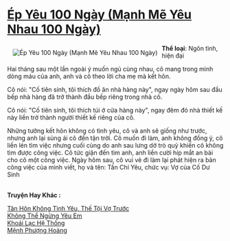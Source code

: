 <a href="https://utruyen.com/ep-yeu-100-ngay-manh-me-yeu-nhau-100-ngay/12041/" title="Ép Yêu 100 Ngày (Mạnh Mẽ Yêu Nhau 100 Ngày)"><h1>Ép Yêu 100 Ngày (Mạnh Mẽ Yêu Nhau 100 Ngày)</h1></a><div style="display:table"><img align="right" style="float: left; padding: 10px;" src="https://utruyen.com/images/story/200x260/ep-yeu-100-ngay-manh-me-yeu-nhau-100-ngay.jpg" alt="Ép Yêu 100 Ngày (Mạnh Mẽ Yêu Nhau 100 Ngày)"><b>Thể loại</b>: Ngôn tình, hiện đại<p></p>Hai tháng sau một lần ngoài ý muốn ngủ cùng nhau, cô mang trong mình dòng máu của anh, anh và cô theo lời cha mẹ mà kết hôn.<p></p>Cô nói: "Cố tiên sinh, tôi thích đồ ăn nhà hàng này", ngay ngày hôm sau đầu bếp nhà hàng đã trở thành đầu bếp riêng trong nhà cô.<p></p>Cô nói: "Cố tiên sinh, tôi thích túi ở cửa hàng này", ngay đêm đó nhà thiết kế này liền trở thành người thiết kế riêng của cô.<p></p>Những tưởng kết hôn không có tình yêu, cô và anh sẽ giống như trước, nhưng anh lại sủng ái cô đến tận trời. Cô muốn đi làm, anh không đồng ý, cô liền lén tìm việc nhưng cuối cùng do anh sau lưng dở trò quỷ khiến cô không tìm được công việc. Cô tức giận đến tìm anh, anh liền cười híp mắt an bài cho cô một công việc. Ngày hôm sau, cô vui vẻ đi làm lại phát hiện ra bản công việc của mình viết, họ và tên: Tần Chỉ Yêu, chức vụ: Vợ của Cố Dư Sinh</div><p><br><b>Truyện Hay Khác :</b></p><a href="https://utruyen.com/tan-hon-khong-tinh-yeu-the-toi-vo-truoc/16132/" alt="Tân Hôn Không Tình Yêu, Thế Tội Vợ Trước">Tân Hôn Không Tình Yêu, Thế Tội Vợ Trước</a><br/><a href="https://github.com/quanluxury/truyenhot/tree/master/truyenhay/19218/" alt="Không Thể Ngừng Yêu Em">Không Thể Ngừng Yêu Em</a><br/><a href="https://github.com/quanluxury/truyenhot/tree/master/truyenhay/16033/" alt="Khoái Lạc Hệ Thống">Khoái Lạc Hệ Thống</a><br/><a href="https://github.com/quanluxury/truyenhot/tree/master/truyenhay/4868/" alt="Mệnh Phượng Hoàng">Mệnh Phượng Hoàng</a><br/>
